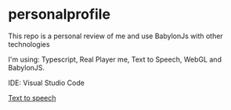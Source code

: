 # personalprofile
This repo is a personal review of me and use BabylonJs with other technologies

I'm using: Typescript, Real Player me, Text to Speech, WebGL and BabylonJS.

IDE: Visual Studio Code

[Text to speech](https://ttsfree.com/text-to-speech#google_vignette)
